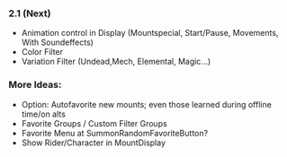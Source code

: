 ### 2.1 (Next)
- Animation control in Display (Mountspecial, Start/Pause, Movements, With Soundeffects)
- Color Filter
- Variation Filter (Undead,Mech, Elemental, Magic...)

### More Ideas:
- Option: Autofavorite new mounts; even those learned during offline time/on alts
- Favorite Groups / Custom Filter Groups
- Favorite Menu at SummonRandomFavoriteButton?
- Show Rider/Character in MountDisplay